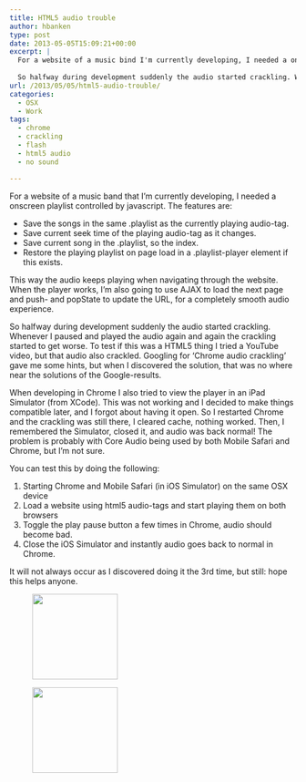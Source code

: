 ```yaml
---
title: HTML5 audio trouble
author: hbanken
type: post
date: 2013-05-05T15:09:21+00:00
excerpt: |
  For a website of a music bind I'm currently developing, I needed a onscreen playlist controlled by javascript.
  
  So halfway during development suddenly the audio started crackling. Whenever I paused and played the audio again and again the crackling started to get worse. To test if this was a HTML5 thing I tried a YouTube video, but that audio also crackled. Googling for 'Chrome audio crackling' gave me some hints, but when I discovered the solution, that was no where near the solutions of the Google-results.
url: /2013/05/05/html5-audio-trouble/
categories:
  - OSX
  - Work
tags:
  - chrome
  - crackling
  - flash
  - html5 audio
  - no sound

---
```

For a website of a music band that I&#8217;m currently developing, I needed a onscreen playlist controlled by javascript. The features are:

  * Save the songs in the same .playlist as the currently playing audio-tag.
  * Save current seek time of the playing audio-tag as it changes.
  * Save current song in the .playlist, so the index.
  * Restore the playing playlist on page load in a .playlist-player element if this exists.

This way the audio keeps playing when navigating through the website. When the player works, I&#8217;m also going to use AJAX to load the next page and push- and popState to update the URL, for a completely smooth audio experience.

So halfway during development suddenly the audio started crackling. Whenever I paused and played the audio again and again the crackling started to get worse. To test if this was a HTML5 thing I tried a YouTube video, but that audio also crackled. Googling for &#8216;Chrome audio crackling&#8217; gave me some hints, but when I discovered the solution, that was no where near the solutions of the Google-results.

When developing in Chrome I also tried to view the player in an iPad Simulator (from XCode). This was not working and I decided to make things compatible later, and I forgot about having it open. So I restarted Chrome and the crackling was still there, I cleared cache, nothing worked. Then, I remembered the Simulator, closed it, and audio was back normal! The problem is probably with Core Audio being used by both Mobile Safari and Chrome, but I&#8217;m not sure.

You can test this by doing the following:

  1. <span style="line-height: 13px;">Starting Chrome and Mobile Safari (in iOS Simulator) on the same OSX device</span>
  2. Load a website using html5 audio-tags and start playing them on both browsers
  3. Toggle the play pause button a few times in Chrome, audio should become bad.
  4. Close the iOS Simulator and instantly audio goes back to normal in Chrome.

It will not always occur as I discovered doing it the 3rd time, but still: hope this helps anyone.

<div id='gallery-1' class='gallery galleryid-442 gallery-columns-2 gallery-size-thumbnail'>
  <figure class='gallery-item'> 
  
  <div class='gallery-icon landscape'>
    <a href='/images/2013/05/Screen-Shot-2013-05-05-at-17.13.18.png'><img width="150" height="150" src="/images/2013/05/Screen-Shot-2013-05-05-at-17.13.18-150x150.png" class="attachment-thumbnail size-thumbnail" alt="" /></a>
  </div></figure><figure class='gallery-item'> 
  
  <div class='gallery-icon landscape'>
    <a href='/images/2013/05/Screen-Shot-2013-05-05-at-17.12.54.png'><img width="150" height="150" src="/images/2013/05/Screen-Shot-2013-05-05-at-17.12.54-150x150.png" class="attachment-thumbnail size-thumbnail" alt="" /></a>
  </div></figure>
</div>